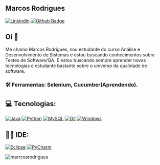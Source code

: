 ## Marcos Rodrigues
[![LinkindIn](https://img.shields.io/badge/-LinkedIn-blue?style=flat-square&logo=Linkedin&logoColor=white&link=https://github.com/MarrcosRodrigues)](https://github.com/MarrcosRodrigues)
[![Github Badge](https://img.shields.io/badge/-Github-000?style=flat-square&logo=Github&logoColor=white&link=https://github.com/MarrcosRodrigues)](https://github.com/MarrcosRodrigues)

## Oi 👋

Me chamo Marcos Rodrigues, sou estudante do curso Análise e Desenvolvimento de Sistemas e estou buscando conhecimentos sobre Testes de Software/QA. E estou buscando sempre aprender novas tecnologias e estudante bastante sobre o universo da qualidade de software.

### 🛠 Ferramentas: Selenium, Cucumber(Aprendendo).

## 💻 Tecnologias:

[![Java](https://img.shields.io/badge/Java-ED8B00?style=for-the-badge&logo=java&logoColor=white&link=https://www.oracle.com/br/java/)](https://www.oracle.com/br/java/)
[![Python](https://img.shields.io/badge/Python-FFD43B?style=for-the-badge&logo=python&logoColor=blue&link=https://www.python.org/)](https://www.python.org/)
[![MySQL](https://img.shields.io/badge/MySQL-005C84?style=for-the-badge&logo=mysql&logoColor=white&link=https://www.mysql.com/)](https://www.mysql.com/)
[![Git](https://img.shields.io/badge/GIT-E44C30?style=for-the-badge&logo=git&logoColor=white&link=https://git-scm.com/)](https://git-scm.com/)
[![Windows](https://img.shields.io/badge/Windows-0078D6?style=for-the-badge&logo=windows&logoColor=white&link=https://www.microsoft.com/pt-br/windows)](https://www.microsoft.com/pt-br/windows)

## 👩‍💻 IDE:
[![Eclipse](https://img.shields.io/badge/Eclipse-2C2255?style=for-the-badge&logo=eclipse&logoColor=white&link=https://www.eclipse.org/downloads/)](https://www.eclipse.org/downloads/)
[![PyCharm](https://img.shields.io/badge/PyCharm-000000.svg?&style=for-the-badge&logo=PyCharm&logoColor=white&link=https://www.jetbrains.com/pt-br/pycharm/)](https://www.jetbrains.com/pt-br/pycharm/)

<p><img align="center" src="https://github-readme-stats.vercel.app/api/top-langs?username=marrcosrodrigues&show_icons=true&locale=en&layout=compact" alt="marrcosrodrigues" /></p>

